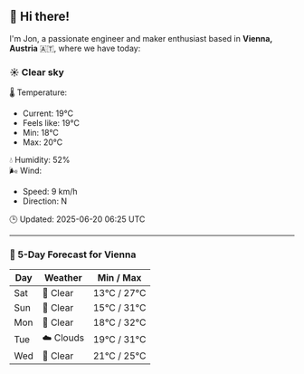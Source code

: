 ## 👋 Hi there!

I'm Jon, a passionate engineer and maker enthusiast based in **Vienna, Austria** 🇦🇹, where we have today:

### ☀️ Clear sky 

🌡️ Temperature: 
* Current: 19°C
* Feels like: 19°C
* Min: 18°C 
* Max: 20°C  

💧 Humidity: 52%  
🌬️ Wind: 
* Speed: 9 km/h 
* Direction: N  

🕒 Updated: 2025-06-20 06:25 UTC

---

### 📅 5-Day Forecast for Vienna

| Day | Weather | Min / Max |
|-----|---------|------------|
| Sat | 🌙 Clear | 13°C / 27°C |
| Sun | 🌙 Clear | 15°C / 31°C |
| Mon | 🌙 Clear | 18°C / 32°C |
| Tue | ☁️ Clouds | 19°C / 31°C |
| Wed | 🌙 Clear | 21°C / 25°C |
